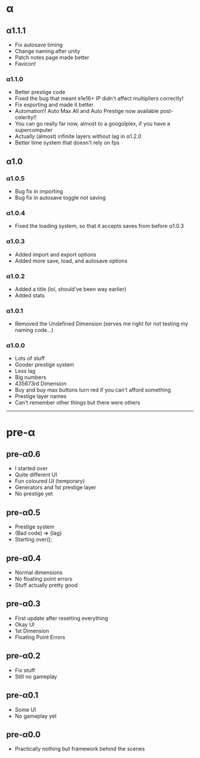# α

## α1.1.1
* Fix autosave timing
* Change naming after unity
* Patch notes page made better
* Favicon!

### α1.1.0
* Better prestige code
* Fixed the bug that meant e1e16+ IP didn't affect multipliers correctly!
* Fix exporting and made it better
* Automation!! Auto Max All and Auto Prestige now available post-celerity!!
* You can go really far now, almost to a googolplex, if you have a supercomputer
* Actually (almost) infinite layers without lag in α1.2.0
* Better time system that doesn't rely on fps

## α1.0

### α1.0.5
* Bug fix in importing
* Bug fix in autosave toggle not saving

### α1.0.4
* Fixed the loading system, so that it accepts saves from before α1.0.3

### α1.0.3
* Added import and export options
* Added more save, load, and autosave options

### α1.0.2
* Added a title (lol, should've been way earlier)
* Added stats

### α1.0.1
* Removed the Undefined Dimension (serves me right for not testing my naming code...)

### α1.0.0
* Lots of stuff
* Gooder prestige system
* Less lag
* Big numbers
* 435673rd Dimension
* Buy and buy max buttons turn red if you can't afford something
* Prestige layer names
* Can't remember other things but there were others

*********************************************************

# pre-α

## pre-α0.6
* I started over
* Quite different UI
* Fun coloured UI (temporary)
* Generators and 1st prestige layer
* No prestige yet

## pre-α0.5
* Prestige system
* (Bad code) => {lag}
* Starting over();

## pre-α0.4
* Normal dimensions
* No floating point errors
* Stuff actually pretty good

## pre-α0.3
* First update after resetting everything
* Okay UI
* 1st Dimension
* Floating Point Errors

## pre-α0.2
* Fix stuff
* Still no gameplay

## pre-α0.1
* Some UI
* No gameplay yet

## pre-α0.0
* Practically nothing but framework behind the scenes